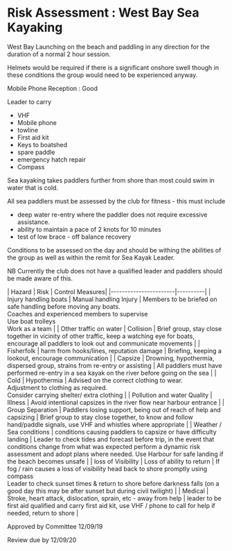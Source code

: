 # Risk Assessment : West Bay Sea Kayaking #


West Bay Launching on the beach and paddling in any direction for the duration of a normal 2 hour session.

Helmets would be required if there is a significant onshore swell though in these conditions the group would need to be experienced anyway.

Mobile Phone Reception : Good

Leader to carry 
  * VHF
  * Mobile phone 
  * towline
  * First aid kit
  * Keys to boatshed
  * spare paddle
  * emergency hatch repair
  * Compass


Sea kayaking takes paddlers further from shore than most could swim in water that is cold. 

All sea paddlers must be assessed by the club for fitness - this must include

 * deep water re-entry where the paddler does not require excessive assistance.
 * ability to maintain a pace of 2 knots for 10 minutes
 * test of low brace - off balance recovery

Conditions to be assessed on the day and should be withing the abilities of the group as well as within the remit for Sea Kayak Leader.

NB Currently the club does not have a qualified leader and paddlers should be made aware of this.



| Hazard | Risk |  Control Measures| 
|-----------------------|----------|
| Injury handling boats  |  Manual handling Injury | Members to be briefed on safe handling before moving any boats.<br /> Coaches and experienced members to supervise <br /> Use boat trolleys <br /> Work as a team |
| Other traffic on water | Collision | Brief group, stay close together in vicinity of other traffic, keep a watching eye for boats, encourage all paddlers to look out and communicate movements | 
| Fisherfolk | harm from hooks/lines, reputation damage | Briefing, keeping a lookout, encourage communication |
| Capsize | Drowning, hypothermia, dispersed group, strains from re-entry or assisting | All paddlers must have performed re-entry in a sea kayak on the river before going on the sea | 
| Cold | Hypothermia | Advised on the correct clothing to wear. <br />Adjustment to clothing as required. <br /> Consider carrying shelter/ extra clothing   |
| Pollution and water Quality | Illness | Avoid intentional capsizes in the river flow near harbour entrance |
| Group Separation | Paddlers losing support, being out of reach of help and capsizing | Brief group to stay close together, to know and follow hand/paddle signals, use VHF and whistles where appropriate |
| Weather / Sea conditions | conditions causing paddlers to capsize or have difficulty landing | Leader to check tides and forecast before trip, in the event that conditions change from what was expected perform a dynamic risk assessment and adopt plans where needed. Use Harbour for safe landing if the beach becomes unsafe | 
| loss of Visibility | Loss of ability to return | If fog / rain causes a loss of visibility head back to shore promptly using compass <br /> Leader to check sunset times & return to shore before darkness falls (on a good day this may be after sunset but during civil twilight) |
| Medical | Stroke, heart attack, dislocation, sprain, etc - away from help | leader to be first aid qualified and carry first aid kit, use VHF / phone to call for help if needed, return to shore |


Approved by Committee 12/09/19

Review due by 12/09/20 
